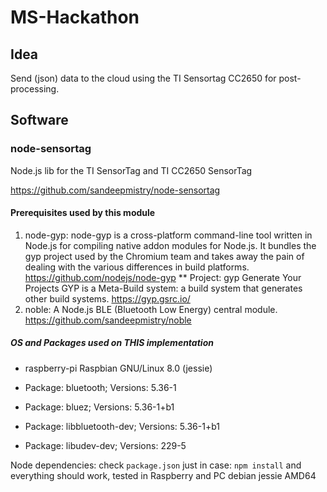 # MS-Hackathon

## Idea

Send (json) data to the cloud using the TI Sensortag CC2650 for post-processing.

## Software

### node-sensortag
Node.js lib for the TI SensorTag and TI CC2650 SensorTag

https://github.com/sandeepmistry/node-sensortag

#### Prerequisites used by this module

1. node-gyp: node-gyp is a cross-platform command-line tool written in Node.js for compiling native addon modules for Node.js. 
It bundles the gyp project used by the Chromium team and takes away the pain of dealing with the various differences in build platforms. https://github.com/nodejs/node-gyp
** Project: gyp
Generate Your Projects
GYP is a Meta-Build system: a build system that generates other build systems.
https://gyp.gsrc.io/
2. noble: A Node.js BLE (Bluetooth Low Energy) central module. https://github.com/sandeepmistry/noble

##### OS and Packages used on THIS implementation 

- raspberry-pi Raspbian GNU/Linux 8.0 (jessie) 

- Package: bluetooth; Versions: 5.36-1
- Package: bluez; Versions: 5.36-1+b1 
- Package: libbluetooth-dev; Versions: 5.36-1+b1 
- Package: libudev-dev; Versions: 229-5 

Node dependencies: check `package.json`
just in case: `npm install` and everything should work, tested in Raspberry and PC debian jessie AMD64



